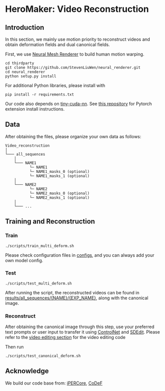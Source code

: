 # HeroMaker: Video Reconstruction

## Introduction

In this section, we mainly use motion priority to reconstruct videos and obtain deformation fields and dual canonical fields.

First, we use [Neural Mesh Renderer](https://github.com/svip-lab/impersonator/tree/master/thirdparty/neural_renderer) to build human motion warping.

```shell
cd thirdparty
git clone https://github.com/StevenLiuWen/neural_renderer.git
cd neural_renderer
python setup.py install
```

For additional Python libraries, please install with

```shell
pip install -r requirements.txt
```

Our code also depends on [tiny-cuda-nn](https://github.com/NVlabs/tiny-cuda-nn).
See [this repository](https://github.com/NVlabs/tiny-cuda-nn#pytorch-extension)
for Pytorch extension install instructions.

## Data

After obtaining the files, please organize your own data as follows:

```
Video_reconstruction
│
└─── all_sequences
    │
    └─── NAME1
           └─ NAME1
           └─ NAME1_masks_0 (optional)
           └─ NAME1_masks_1 (optional)
    │
    └─── NAME2
           └─ NAME2
           └─ NAME2_masks_0 (optional)
           └─ NAME2_masks_1 (optional)
    │
    └─── ...
```

## Training and Reconstruction

### Train
```shell
./scripts/train_multi_deform.sh
```
Please check configuration files in [configs](./configs/), and you can always add your own model config.

### Test
```shell
./scripts/test_multi_deform.sh
```
After running the script, the reconstructed videos can be found in [results/all_sequences/{NAME}/{EXP_NAME}](./all_sequences/), along with the canonical image.

### Reconstruct

After obtaining the canonical image through this step, use your preferred text prompts or user input to transfer it using [ControlNet](https://github.com/lllyasviel/ControlNet) and [SDEdit](https://github.com/ermongroup/SDEdit). Please refer to the [video editing section](../video_editing/) for the video editing code

Then run

```shell
./scripts/test_canonical_deform.sh
```


## Acknowledge
We build our code base from: [iPERCore](https://github.com/iPERDance/iPERCore), [CoDeF](https://github.com/qiuyu96/CoDeF)